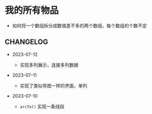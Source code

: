 # 我的所有物品

- 如何将一个数组拆分成数值差不多的两个数组，每个数组的个数不定


## CHANGELOG

- 2023-07-12
  - 实现多列展示，连接多列数据

- 2023-07-11
  - 实现了类似导图一样的界面，单列

- 2023-07-10
  - `arcTo()` 实现一条线段

